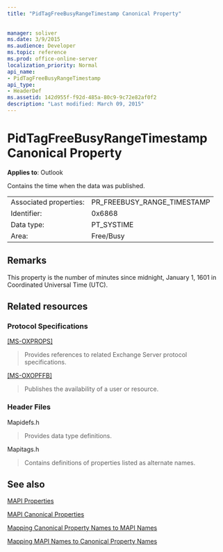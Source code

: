 ```yaml
---
title: "PidTagFreeBusyRangeTimestamp Canonical Property"
 
 
manager: soliver
ms.date: 3/9/2015
ms.audience: Developer
ms.topic: reference
ms.prod: office-online-server
localization_priority: Normal
api_name:
- PidTagFreeBusyRangeTimestamp
api_type:
- HeaderDef
ms.assetid: 142d955f-f92d-485a-80c9-9c72e82af0f2
description: "Last modified: March 09, 2015"
---
```


# PidTagFreeBusyRangeTimestamp Canonical Property

  
  
**Applies to**: Outlook 
  
Contains the time when the data was published.
  
|||
|:-----|:-----|
|Associated properties:  <br/> |PR_FREEBUSY_RANGE_TIMESTAMP  <br/> |
|Identifier:  <br/> |0x6868  <br/> |
|Data type:  <br/> |PT_SYSTIME  <br/> |
|Area:  <br/> |Free/Busy  <br/> |
   
## Remarks

This property is the number of minutes since midnight, January 1, 1601 in Coordinated Universal Time (UTC).
  
## Related resources

### Protocol Specifications

[[MS-OXPROPS]](http://msdn.microsoft.com/library/f6ab1613-aefe-447d-a49c-18217230b148%28Office.15%29.aspx)
  
> Provides references to related Exchange Server protocol specifications.
    
[[MS-OXOPFFB]](http://msdn.microsoft.com/library/1a527299-7211-4d27-a74c-b69bd0746320%28Office.15%29.aspx)
  
> Publishes the availability of a user or resource.
    
### Header Files

Mapidefs.h
  
> Provides data type definitions.
    
Mapitags.h
  
> Contains definitions of properties listed as alternate names.
    
## See also



[MAPI Properties](mapi-properties.md)
  
[MAPI Canonical Properties](mapi-canonical-properties.md)
  
[Mapping Canonical Property Names to MAPI Names](mapping-canonical-property-names-to-mapi-names.md)
  
[Mapping MAPI Names to Canonical Property Names](mapping-mapi-names-to-canonical-property-names.md)

